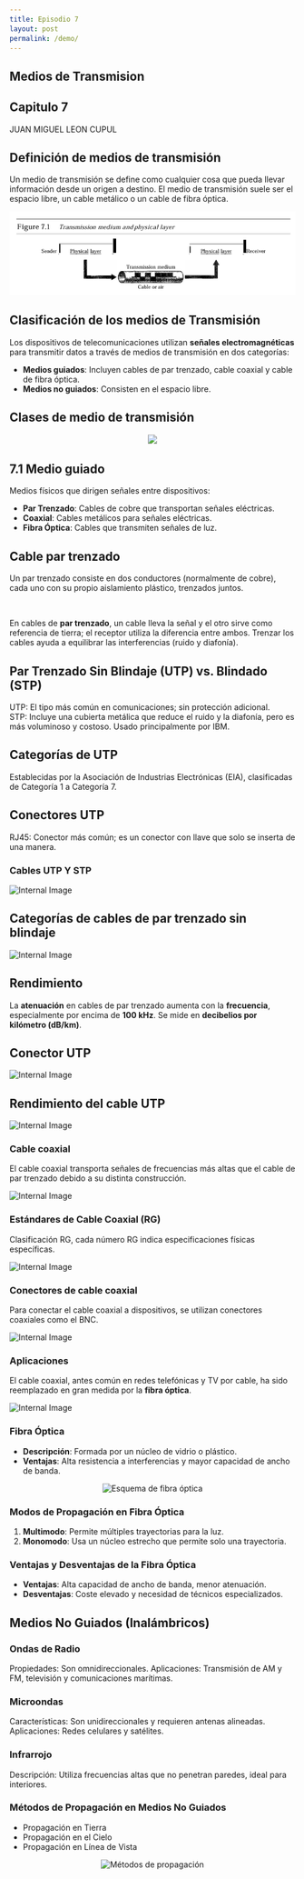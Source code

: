 ```yaml
---
title: Episodio 7
layout: post
permalink: /demo/
---
```


<section>
  <h1>Medios de Transmision</h1>
  <h2>Capitulo 7</h2>
  <p>JUAN MIGUEL LEON CUPUL</p>
</section>

<section>
  <h2>Definición de medios de transmisión</h2>
  <p>Un medio de transmisión se define como cualquier cosa que pueda llevar información desde un origen a destino. El medio de transmisión suele ser el espacio libre, un cable metálico o un cable de fibra óptica.</p>
  <p align="center">
    <img src="../images/1.png" alt="Definición de medios de transmisión">
  </p>
</section>


<section>
  <h2>Clasificación de los medios de Transmisión</h2>
  <p>Los dispositivos de telecomunicaciones utilizan <strong>señales electromagnéticas</strong> para transmitir datos a través de medios de transmisión en dos categorías:</p>
  <ul>
    <li><strong>Medios guiados</strong>: Incluyen cables de par trenzado, cable coaxial y cable de fibra óptica.</li>
    <li><strong>Medios no guiados</strong>: Consisten en el espacio libre.</li>
  </ul>
</section>

<section>
  <h2>Clases de medio de transmisión</h2>
  <p align="center">
   <img src="/images/22.png">

  </p>
</section>

<section>
  <h2>7.1 Medio guiado</h2>
  <p>Medios físicos que dirigen señales entre dispositivos:</p>
  <ul>
    <li><strong>Par Trenzado</strong>: Cables de cobre que transportan señales eléctricas.</li>
    <li><strong>Coaxial</strong>: Cables metálicos para señales eléctricas.</li>
    <li><strong>Fibra Óptica</strong>: Cables que transmiten señales de luz.</li>
  </ul>
</section>

<section>
  <h2>Cable par trenzado</h2>
  <p>Un par trenzado consiste en dos conductores (normalmente de cobre), cada uno con su propio aislamiento plástico, trenzados juntos.</p>
  <p align="center">
    <img src="imagenes/3.png" alt="">
  </p>
</section>

<section>
  <p>En cables de <strong>par trenzado</strong>, un cable lleva la señal y el otro sirve como referencia de tierra; el receptor utiliza la diferencia entre ambos. Trenzar los cables ayuda a equilibrar las interferencias (ruido y diafonía).</p>
</section>

<section>
  <h2>Par Trenzado Sin Blindaje (UTP) vs. Blindado (STP)</h2>
  <p>UTP: El tipo más común en comunicaciones; sin protección adicional.<br>
  STP: Incluye una cubierta metálica que reduce el ruido y la diafonía, pero es más voluminoso y costoso. Usado principalmente por IBM.</p>
</section>

<section>
  <h2>Categorías de UTP</h2>
  <p>Establecidas por la Asociación de Industrias Electrónicas (EIA), clasificadas de Categoría 1 a Categoría 7.</p>
</section>

<section>
  <h2>Conectores UTP</h2>
  <p>RJ45: Conector más común; es un conector con llave que solo se inserta de una manera.</p>
</section>

<section>
  <h3>Cables UTP Y STP</h3>
  <img src="imagenes/4.png" alt="Internal Image">
</section>

<section>
  <h2>Categorías de cables de par trenzado sin blindaje</h2>
  <img src="imagenes/5.png" alt="Internal Image">
</section>

<section>
  <h2>Rendimiento</h2>
  <p>La <strong>atenuación</strong> en cables de par trenzado aumenta con la <strong>frecuencia</strong>, especialmente por encima de <strong>100 kHz</strong>. Se mide en <strong>decibelios por kilómetro (dB/km)</strong>.</p>
</section>

<section>
  <h2>Conector UTP</h2>
  <img src="imagenes/6.png" alt="Internal Image">
</section>

<section>
  <h2>Rendimiento del cable UTP</h2>
  <img src="imagenes/7.png" alt="Internal Image">
</section>

<section>
  <h3>Cable coaxial</h3>
  <p>El cable coaxial transporta señales de frecuencias más altas que el cable de par trenzado debido a su distinta construcción.</p>
  <img src="imagenes/8.png" alt="Internal Image">
</section>

<section>
  <h3>Estándares de Cable Coaxial (RG)</h3>
  <p>Clasificación RG, cada número RG indica especificaciones físicas específicas.</p>
  <img src="imagenes/9.png" alt="Internal Image">
</section>

<section>
  <h3>Conectores de cable coaxial</h3>
  <p>Para conectar el cable coaxial a dispositivos, se utilizan conectores coaxiales como el BNC.</p>
  <img src="imagenes/10.png" alt="Internal Image">
</section>

<section>
  <h3>Aplicaciones</h3>
  <p>El cable coaxial, antes común en redes telefónicas y TV por cable, ha sido reemplazado en gran medida por la <strong>fibra óptica</strong>.</p>
  <img src="imagenes/a1.png" alt="Internal Image">
</section>

<section>
  <h3>Fibra Óptica</h3>
  <ul>
    <li><strong>Descripción</strong>: Formada por un núcleo de vidrio o plástico.</li>
    <li><strong>Ventajas</strong>: Alta resistencia a interferencias y mayor capacidad de ancho de banda.</li>
  </ul>
  <p align="center">
    <img src="imagenes/fibra_optica.png" alt="Esquema de fibra óptica">
  </p>
</section>

<section>
  <h3>Modos de Propagación en Fibra Óptica</h3>
  <ol>
    <li><strong>Multimodo</strong>: Permite múltiples trayectorias para la luz.</li>
    <li><strong>Monomodo</strong>: Usa un núcleo estrecho que permite solo una trayectoria.</li>
  </ol>
</section>

<section>
  <h3>Ventajas y Desventajas de la Fibra Óptica</h3>
  <ul>
    <li><strong>Ventajas</strong>: Alta capacidad de ancho de banda, menor atenuación.</li>
    <li><strong>Desventajas</strong>: Coste elevado y necesidad de técnicos especializados.</li>
  </ul>
</section>

<section>
  <h2>Medios No Guiados (Inalámbricos)</h2>
</section>

<section>
  <h3>Ondas de Radio</h3>
  <p>Propiedades: Son omnidireccionales. Aplicaciones: Transmisión de AM y FM, televisión y comunicaciones marítimas.</p>
</section>

<section>
  <h3>Microondas</h3>
  <p>Características: Son unidireccionales y requieren antenas alineadas. Aplicaciones: Redes celulares y satélites.</p>
</section>

<section>
  <h3>Infrarrojo</h3>
  <p>Descripción: Utiliza frecuencias altas que no penetran paredes, ideal para interiores.</p>
</section>

<section>
  <h3>Métodos de Propagación en Medios No Guiados</h3>
  <ul>
    <li>Propagación en Tierra</li>
    <li>Propagación en el Cielo</li>
    <li>Propagación en Línea de Vista</li>
  </ul>
  <p align="center">
    <img src="imagenes/propagacion.png" alt="Métodos de propagación">
  </p>
</section>